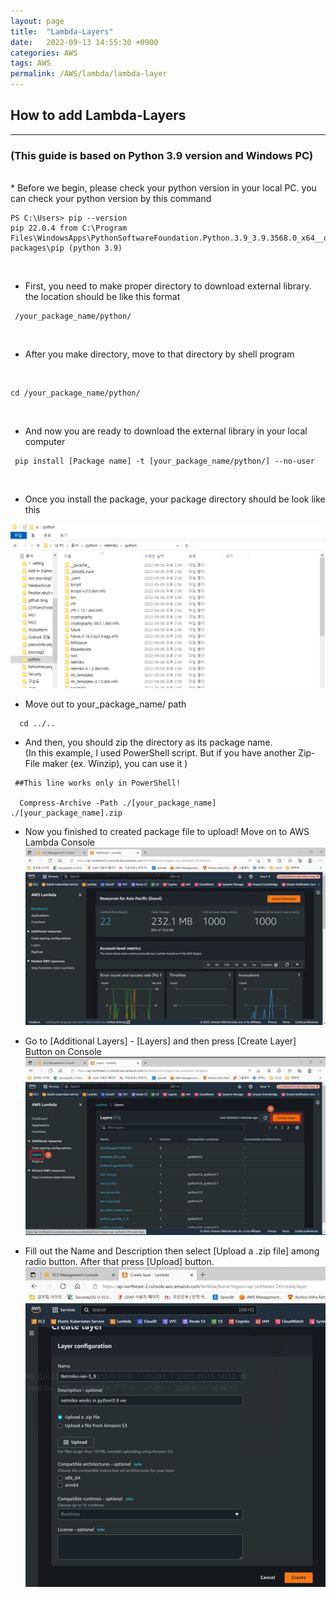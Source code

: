 ```yaml
---
layout: page
title:  "Lambda-Layers"
date:   2022-09-13 14:55:30 +0900
categories: AWS
tags: AWS
permalink: /AWS/lambda/lambda-layer
---
```


## How to add Lambda-Layers
-----
### (This guide is based on Python 3.9 version and Windows PC)
<br>
*  Before we begin, please check your python version in your local PC. you can check your python version by this command 
  
  ```
PS C:\Users> pip --version
pip 22.0.4 from C:\Program Files\WindowsApps\PythonSoftwareFoundation.Python.3.9_3.9.3568.0_x64__qbz5n2kfra8p0\lib\site-packages\pip (python 3.9)
  ```
<br>
  
-  First, you need to make proper directory to download external library. <br>
    the location should be like this format
    
```
 /your_package_name/python/
```
<br>

-  After you make directory, move to that directory by shell program
<br>

```
cd /your_package_name/python/
```

<br>

-   And now you are ready to download the external library in your local computer 
 
```
 pip install [Package name] -t [your_package_name/python/] --no-user
```
<br>

-   Once you install the package, your package directory should be look like this

  ![lambda_1](/assets/lambda_1.png)

- Move out to your_package_name/ path
```
  cd ../..
```

- And then, you should zip the directory as its package name. <br>
  (In this example, I used PowerShell script. But if you have another Zip-File maker (ex. Winzip), you can use it )
```
 ##This line works only in PowerShell! 

  Compress-Archive -Path ./[your_package_name] ./[your_package_name].zip
```

- Now you finished to created package file to upload! Move on to AWS Lambda Console
  ![lambda_2](/assets/lambda_2.png)

- Go to [Additional Layers] - [Layers] and then press [Create Layer] Button on Console
  ![lambda_3](/assets/lambda_3.png)

- Fill out the Name and Description then select [Upload a .zip file] among radio button. After that press [Upload] button.
  ![lambda_4](/assets/lambda_4.png)